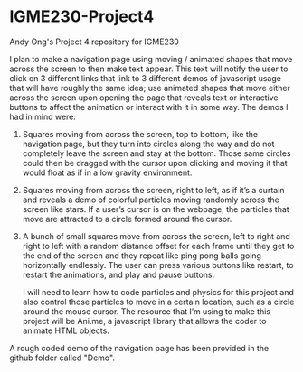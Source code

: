 # IGME230-Project4

Andy Ong's Project 4 repository for IGME230

  I plan to make a navigation page using moving / animated shapes that move across the screen to then make text appear. 
This text will notify the user to click on 3 different links that link to 3 different demos of javascript usage that will have roughly the same idea; use animated shapes that move either across the screen upon opening the page that reveals text or interactive buttons to affect the animation or interact with it in some way. 
The demos I had in mind were:

1.	Squares moving from across the screen, top to bottom, like the navigation page, but they turn into circles along the way and do not completely leave the screen and stay at the bottom. Those same circles could then be dragged with the cursor upon clicking and moving it that would float as if in a low gravity environment. 

2.	Squares moving from across the screen, right to left, as if it’s a curtain and reveals a demo of colorful particles moving randomly across the screen like stars. If a user’s cursor is on the webpage, the particles that move are attracted to a circle formed around the cursor.

3.	A bunch of small squares move from across the screen, left to right and right to left with a random distance offset for each frame until they get to the end of the screen and they repeat like ping pong balls going horizontally endlessly. The user can press various buttons like restart, to restart the animations, and play and pause buttons.

	I will need to learn how to code particles and physics for this project and also control those particles to move in a certain location, such as a circle around the mouse cursor. The resource that I’m using to make this project will be Ani.me, a javascript library that allows the coder to animate HTML objects.		


A rough coded demo of the navigation page has been provided in the github folder called "Demo".
